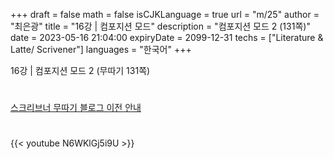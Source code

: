 +++
draft = false
math = false
isCJKLanguage = true
url = "m/25"
author = "최은광"
title = "16강 | 컴포지션 모드"
description = "컴포지션 모드 2 (131쪽)"
date = 2023-05-16 21:04:00
expiryDate = 2099-12-31
techs = ["Literature & Latte/ Scrivener"]
languages = "한국어"
+++

16강 | 컴포지션 모드 2 (무따기 131쪽)

<!--more--> 

#

[스크리브너 무따기 블로그 이전 안내](../../docs/scrivener/newsroom/scrivener-notice-01/)

#

<script async src="https://pagead2.googlesyndication.com/pagead/js/adsbygoogle.js?client=ca-pub-2618164900782657"
     crossorigin="anonymous"></script>
<ins class="adsbygoogle"
     style="display:block"
     data-ad-format="autorelaxed"
     data-ad-client="ca-pub-2618164900782657"
     data-ad-slot="3789799679"></ins>
<script>
     (adsbygoogle = window.adsbygoogle || []).push({});
</script>

#

{{< youtube N6WKlGj5i9U >}}

#